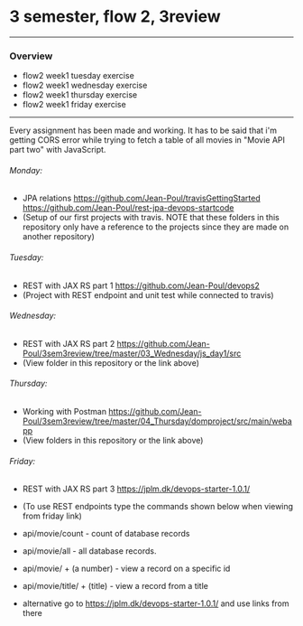 # 3 semester, flow 2, 3review
-------------------------------------------------------------------------------------------------
### Overview
  - flow2 week1 tuesday exercise
  - flow2 week1 wednesday exercise
  - flow2 week1 thursday exercise
  - flow2 week1 friday exercise
-------------------------------------------------------------------------------------------------

Every assignment has been made and working. It has to be said that i'm getting CORS error
while trying to fetch a table of all movies in "Movie API part two" with JavaScript.

###### Monday: 
- JPA relations
https://github.com/Jean-Poul/travisGettingStarted
https://github.com/Jean-Poul/rest-jpa-devops-startcode
- (Setup of our first projects with travis. NOTE that these folders in this repository only have a reference to the projects since they are made on another repository)

###### Tuesday: 
- REST with JAX RS part 1
https://github.com/Jean-Poul/devops2
- (Project with REST endpoint and unit test while connected to travis)

###### Wednesday: 
- REST with JAX RS part 2
https://github.com/Jean-Poul/3sem3review/tree/master/03_Wednesday/js_day1/src
- (View folder in this repository or the link above)

###### Thursday: 
- Working with Postman
https://github.com/Jean-Poul/3sem3review/tree/master/04_Thursday/domproject/src/main/webapp
- (View folders in this repository or the link above)

###### Friday: 
- REST with JAX RS part 3
https://jplm.dk/devops-starter-1.0.1/

- (To use REST endpoints type the commands shown below when viewing from friday link)
- api/movie/count - count of database records
- api/movie/all - all database records.
- api/movie/ + (a number) - view a record on a specific id
- api/movie/title/ + (title) - view a record from a title

- alternative go to https://jplm.dk/devops-starter-1.0.1/ and use links from there
